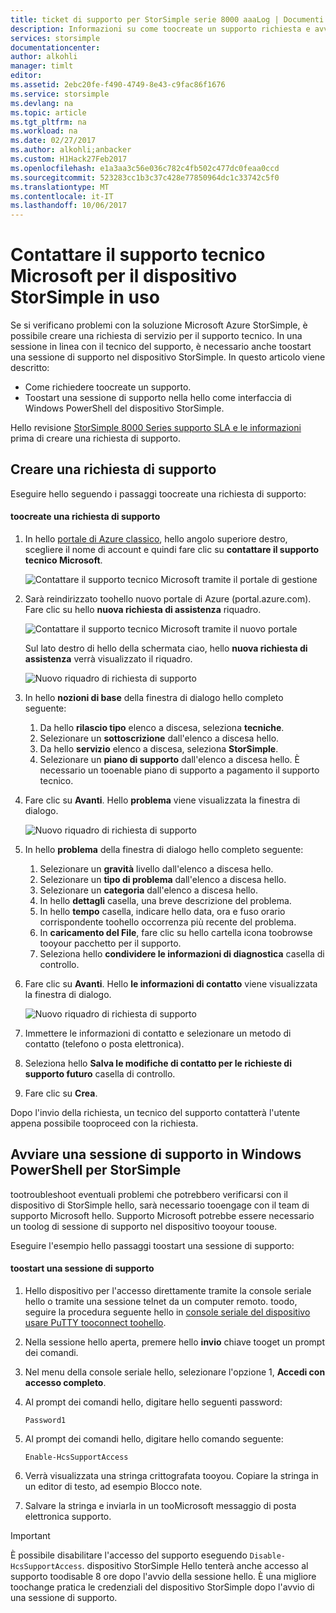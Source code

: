```yaml
---
title: ticket di supporto per StorSimple serie 8000 aaaLog | Documenti Microsoft
description: Informazioni su come toocreate un supporto richiesta e avviare una sessione di supporto nel dispositivo StorSimple.
services: storsimple
documentationcenter: 
author: alkohli
manager: timlt
editor: 
ms.assetid: 2ebc20fe-f490-4749-8e43-c9fac86f1676
ms.service: storsimple
ms.devlang: na
ms.topic: article
ms.tgt_pltfrm: na
ms.workload: na
ms.date: 02/27/2017
ms.author: alkohli;anbacker
ms.custom: H1Hack27Feb2017
ms.openlocfilehash: e1a3aa3c56e036c782c4fb502c477dc0feaa0ccd
ms.sourcegitcommit: 523283cc1b3c37c428e77850964dc1c33742c5f0
ms.translationtype: MT
ms.contentlocale: it-IT
ms.lasthandoff: 10/06/2017
---
```

# <a name="contact-microsoft-support-for-your-storsimple"></a>Contattare il supporto tecnico Microsoft per il dispositivo StorSimple in uso
Se si verificano problemi con la soluzione Microsoft Azure StorSimple, è possibile creare una richiesta di servizio per il supporto tecnico. In una sessione in linea con il tecnico del supporto, è necessario anche toostart una sessione di supporto nel dispositivo StorSimple. In questo articolo viene descritto:

* Come richiedere toocreate un supporto.
* Toostart una sessione di supporto nella hello come interfaccia di Windows PowerShell del dispositivo StorSimple.

Hello revisione [StorSimple 8000 Series supporto SLA e le informazioni](https://msdn.microsoft.com/library/mt433077.aspx) prima di creare una richiesta di supporto.

## <a name="create-a-support-request"></a>Creare una richiesta di supporto
Eseguire hello seguendo i passaggi toocreate una richiesta di supporto:

#### <a name="toocreate-a-support-request"></a>toocreate una richiesta di supporto
1. In hello [portale di Azure classico](https://manage.windowsazure.com/), hello angolo superiore destro, scegliere il nome di account e quindi fare clic su **contattare il supporto tecnico Microsoft**.
   
    ![Contattare il supporto tecnico Microsoft tramite il portale di gestione](./media/storsimple-contact-microsoft-support/Ibiza1.png)
2. Sarà reindirizzato toohello nuovo portale di Azure (portal.azure.com). Fare clic su hello **nuova richiesta di assistenza** riquadro.
   
    ![Contattare il supporto tecnico Microsoft tramite il nuovo portale](./media/storsimple-contact-microsoft-support/Ibiza2.png)
   
    Sul lato destro di hello della schermata ciao, hello **nuova richiesta di assistenza** verrà visualizzato il riquadro. 
   
    ![Nuovo riquadro di richiesta di supporto](./media/storsimple-contact-microsoft-support/Ibiza3a.png)
3. In hello **nozioni di base** della finestra di dialogo hello completo seguente:                                
   
   1. Da hello **rilascio tipo** elenco a discesa, seleziona **tecniche**.
   2. Selezionare un **sottoscrizione** dall'elenco a discesa hello.
   3. Da hello **servizio** elenco a discesa, seleziona **StorSimple**. 
   4. Selezionare un **piano di supporto** dall'elenco a discesa hello. È necessario un tooenable piano di supporto a pagamento il supporto tecnico.
4. Fare clic su **Avanti**. Hello **problema** viene visualizzata la finestra di dialogo.
   
    ![Nuovo riquadro di richiesta di supporto](./media/storsimple-contact-microsoft-support/Ibiza5a.png) 
5. In hello **problema** della finestra di dialogo hello completo seguente:
   
   1. Selezionare un **gravità** livello dall'elenco a discesa hello.
   2. Selezionare un **tipo di problema** dall'elenco a discesa hello.
   3. Selezionare un **categoria** dall'elenco a discesa hello. 
   4. In hello **dettagli** casella, una breve descrizione del problema.
   5. In hello **tempo** casella, indicare hello data, ora e fuso orario corrispondente toohello occorrenza più recente del problema.
   6. In **caricamento del File**, fare clic su hello cartella icona toobrowse tooyour pacchetto per il supporto.
   7. Seleziona hello **condividere le informazioni di diagnostica** casella di controllo.
6. Fare clic su **Avanti**. Hello **le informazioni di contatto** viene visualizzata la finestra di dialogo.
   
    ![Nuovo riquadro di richiesta di supporto](./media/storsimple-contact-microsoft-support/Ibiza6a.png) 
7. Immettere le informazioni di contatto e selezionare un metodo di contatto (telefono o posta elettronica). 
8. Seleziona hello **Salva le modifiche di contatto per le richieste di supporto futuro** casella di controllo.
9. Fare clic su **Crea**.

Dopo l'invio della richiesta, un tecnico del supporto contatterà l'utente appena possibile tooproceed con la richiesta.

## <a name="start-a-support-session-in-windows-powershell-for-storsimple"></a>Avviare una sessione di supporto in Windows PowerShell per StorSimple
tootroubleshoot eventuali problemi che potrebbero verificarsi con il dispositivo di StorSimple hello, sarà necessario tooengage con il team di supporto Microsoft hello. Supporto Microsoft potrebbe essere necessario un toolog di sessione di supporto nel dispositivo tooyour toouse. 

Eseguire l'esempio hello passaggi toostart una sessione di supporto:

#### <a name="toostart-a-support-session"></a>toostart una sessione di supporto
1. Hello dispositivo per l'accesso direttamente tramite la console seriale hello o tramite una sessione telnet da un computer remoto. toodo, seguire la procedura seguente hello in [console seriale del dispositivo usare PuTTY tooconnect toohello](storsimple-deployment-walkthrough.md#use-putty-to-connect-to-the-device-serial-console).
2. Nella sessione hello aperta, premere hello **invio** chiave tooget un prompt dei comandi.
3. Nel menu della console seriale hello, selezionare l'opzione 1, **Accedi con accesso completo**.
4. Al prompt dei comandi hello, digitare hello seguenti password: 
   
    `Password1`
5. Al prompt dei comandi hello, digitare hello comando seguente:
   
    `Enable-HcsSupportAccess`
6. Verrà visualizzata una stringa crittografata tooyou. Copiare la stringa in un editor di testo, ad esempio Blocco note.
7. Salvare la stringa e inviarla in un tooMicrosoft messaggio di posta elettronica supporto. 

> [!IMPORTANT]
> È possibile disabilitare l'accesso del supporto eseguendo `Disable-HcsSupportAccess`. dispositivo StorSimple Hello tenterà anche accesso al supporto toodisable 8 ore dopo l'avvio della sessione hello. È una migliore toochange pratica le credenziali del dispositivo StorSimple dopo l'avvio di una sessione di supporto.
> 
> 

